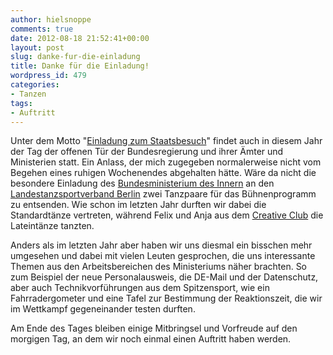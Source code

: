 ```yaml
---
author: hielsnoppe
comments: true
date: 2012-08-18 21:52:41+00:00
layout: post
slug: danke-fur-die-einladung
title: Danke für die Einladung!
wordpress_id: 479
categories:
- Tanzen
tags:
- Auftritt
---
```


Unter dem Motto "[Einladung zum Staatsbesuch](http://www.einladung-zum-staatsbesuch.de)" findet auch in diesem Jahr der Tag der offenen Tür der Bundesregierung und ihrer Ämter und Ministerien statt. Ein Anlass, der mich zugegeben normalerweise nicht vom Begehen eines ruhigen Wochenendes abgehalten hätte. Wäre da nicht die besondere Einladung des [Bundesministerium des Innern](http://www.bmi.bund.de) an den [Landestanzsportverband Berlin](http://www.ltv-berlin.de/) zwei Tanzpaare für das Bühnenprogramm zu entsenden. Wie schon im letzten Jahr durften wir dabei die Standardtänze vertreten, während Felix und Anja aus dem [Creative Club](http://www.creative-club-berlin.de) die Lateintänze tanzten.

Anders als im letzten Jahr aber haben wir uns diesmal ein bisschen mehr umgesehen und dabei mit vielen Leuten gesprochen, die uns interessante Themen aus den Arbeitsbereichen des Ministeriums näher brachten. So zum Beispiel der neue Personalausweis, die DE-Mail und der Datenschutz, aber auch Technikvorführungen aus dem Spitzensport, wie ein Fahrradergometer und eine Tafel zur Bestimmung der Reaktionszeit, die wir im Wettkampf gegeneinander testen durften.

Am Ende des Tages bleiben einige Mitbringsel und Vorfreude auf den morgigen Tag, an dem wir noch einmal einen Auftritt haben werden.
